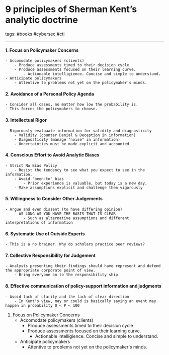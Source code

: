 # 9 principles of Sherman Kent’s analytic doctrine
tags: #books #cybersec #cti 

---

#### 1. Focus on Policymaker Concerns
	- Accomodate policymakers (clients)
		- Produce assessments timed to their decision cycle
		- Produce assessments focused on their learning curve.
			- Actionable intelligience. Concise and simple to understand.
	- Anticipate policymakers
		- Attentive to problems not yet on the policymaker's minds.
#### 2. Avoidance of a Personal Policy Agenda
	- Consider all cases, no matter how low the probability is.
	- This forces the policymakers to choose.
#### 3. Intellectual Rigor
	- Rigorously evaluaate information for validity and diagnosticity
		- Validity (counter Denial & Deception in information)
		- Diagnosticity (manage "noise" in information)
		- Uncertainties must be made explicit and accounted
#### 4. Conscious Effort to Avoid Analytic Biases
	- Strict No Bias Policy
		- Resist the tendency to see what you expect to see in the information.
		- Avoid "been-to" bias
			- Prior experience is valuable, but today is a new day.
		- Make assumptions explicit and challenge them vigorously
#### 5. Willingness to Consider Other Judgements
	- Argue and even dissent (to have differing opinion)
		- AS LONG AS YOU HAVE THE BASIS THAT IS CLEAR
			- Such as alternative assumptions and different interpretations of information
#### 6. Systematic Use of Outside Experts
	- This is a no brainer. Why do scholars practice peer reviews?
#### 7. Collective Responsibility for Judgement
	- Analysts presenting their findings should have represent and defend the appropriate corporate point of view.
		- Bring everyone on to the responsibility ship
#### 8. Effective communication of policy-support information and judgments
	- Avoid lack of clarity and the lack of clear direction
		- In Kent's view, may or could is basically saying an event may happen in probability 0 < P < 100
1. Focus on Policymaker Concerns
	- Accomodate policymakers (clients)
		- Produce assessments timed to their decision cycle
		- Produce assessments focused on their learning curve.
			- Actionable intelligience. Concise and simple to understand.
	- Anticipate policymakers
		- Attentive to problems not yet on the policymaker's minds.